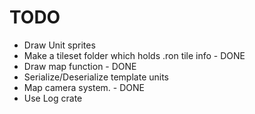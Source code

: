 # TODO
- Draw Unit sprites
- Make a tileset folder which holds .ron tile info - DONE
- Draw map function - DONE
- Serialize/Deserialize template units
- Map camera system. - DONE
- Use Log crate
